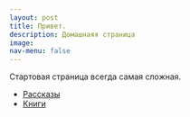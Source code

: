 ```yaml
---
layout: post
title: Привет.
description: Домашнаяя страница
image: 
nav-menu: false
---
```


Стартовая страница всегда самая сложная.

* [Рассказы](rasskazy/README.md)
* [Книги](knigi/README.md)
